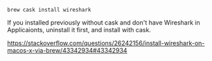 `brew cask install wireshark`

If you installed previously without cask and don't have Wireshark in Applicaionts, uninstall it first, and install with cask.

https://stackoverflow.com/questions/26242156/install-wireshark-on-macos-x-via-brew/43342934#43342934